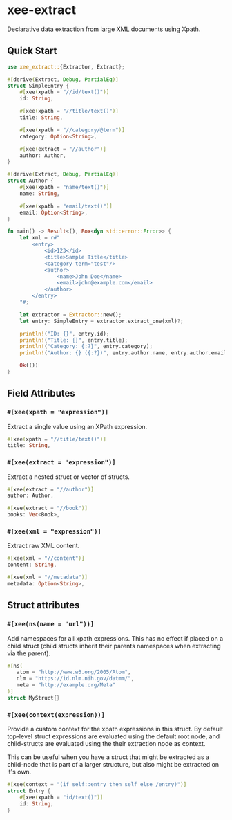 # xee-extract

Declarative data extraction from large XML documents using Xpath. 

## Quick Start

```rust
use xee_extract::{Extractor, Extract};

#[derive(Extract, Debug, PartialEq)]
struct SimpleEntry {
    #[xee(xpath = "//id/text()")]
    id: String,

    #[xee(xpath = "//title/text()")]
    title: String,

    #[xee(xpath = "//category/@term")]
    category: Option<String>,

    #[xee(extract = "//author")]
    author: Author,
}

#[derive(Extract, Debug, PartialEq)]
struct Author {
    #[xee(xpath = "name/text()")]
    name: String,

    #[xee(xpath = "email/text()")]
    email: Option<String>,
}

fn main() -> Result<(), Box<dyn std::error::Error>> {
    let xml = r#"
        <entry>
            <id>123</id>
            <title>Sample Title</title>
            <category term="test"/>
            <author>
                <name>John Doe</name>
                <email>john@example.com</email>
            </author>
        </entry>
    "#;

    let extractor = Extractor::new();
    let entry: SimpleEntry = extractor.extract_one(xml)?;

    println!("ID: {}", entry.id);
    println!("Title: {}", entry.title);
    println!("Category: {:?}", entry.category);
    println!("Author: {} ({:?})", entry.author.name, entry.author.email);

    Ok(())
}
```

## Field Attributes

### `#[xee(xpath = "expression")]`

Extract a single value using an XPath expression.

```rust
#[xee(xpath = "//title/text()")]
title: String,
```

### `#[xee(extract = "expression")]`

Extract a nested struct or vector of structs.

```rust
#[xee(extract = "//author")]
author: Author,

#[xee(extract = "//book")]
books: Vec<Book>,
```

### `#[xee(xml = "expression")]`

Extract raw XML content.

```rust
#[xee(xml = "//content")]
content: String,

#[xee(xml = "//metadata")]
metadata: Option<String>,
```

## Struct attributes

### `#[xee(ns(name = "url"))]`

Add namespaces for all xpath expressions. This has no effect if placed on a child struct (child structs inherit their parents namespaces when extracting via the parent). 

```rust
#[ns(
   atom = "http://www.w3.org/2005/Atom",
   nlm = "https://id.nlm.nih.gov/datmm/",
   meta = "http://example.org/Meta"
)]
struct MyStruct{}
```

### `#[xee(context(expression))]`

Provide a custom context for the xpath expressions in this struct. By default top-level struct expressions are evaluated using the default root node, and child-structs are evaluated using the their extraction node as context. 

This can be useful when you have a struct that might be extracted as a child-node that is part of a larger structure, but also might be extracted on it's own.

```rust
#[xee(context = "(if self::entry then self else /entry)")]
struct Entry {
    #[xee(xpath = "id/text()")]
    id: String,
}
```
